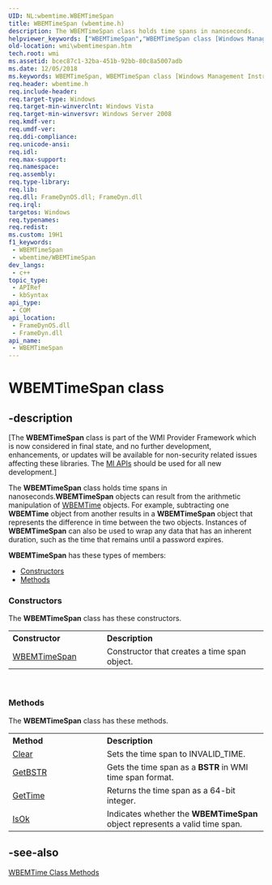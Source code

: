 ```yaml
---
UID: NL:wbemtime.WBEMTimeSpan
title: WBEMTimeSpan (wbemtime.h)
description: The WBEMTimeSpan class holds time spans in nanoseconds.
helpviewer_keywords: ["WBEMTimeSpan","WBEMTimeSpan class [Windows Management Instrumentation]","WBEMTimeSpan class [Windows Management Instrumentation]","described","_hmm_wbemtimespan","wbemtime/WBEMTimeSpan","wmi.wbemtimespan"]
old-location: wmi\wbemtimespan.htm
tech.root: wmi
ms.assetid: bcec87c1-32ba-451b-92bb-80c8a5007adb
ms.date: 12/05/2018
ms.keywords: WBEMTimeSpan, WBEMTimeSpan class [Windows Management Instrumentation], WBEMTimeSpan class [Windows Management Instrumentation],described, _hmm_wbemtimespan, wbemtime/WBEMTimeSpan, wmi.wbemtimespan
req.header: wbemtime.h
req.include-header: 
req.target-type: Windows
req.target-min-winverclnt: Windows Vista
req.target-min-winversvr: Windows Server 2008
req.kmdf-ver: 
req.umdf-ver: 
req.ddi-compliance: 
req.unicode-ansi: 
req.idl: 
req.max-support: 
req.namespace: 
req.assembly: 
req.type-library: 
req.lib: 
req.dll: FrameDynOS.dll; FrameDyn.dll
req.irql: 
targetos: Windows
req.typenames: 
req.redist: 
ms.custom: 19H1
f1_keywords:
 - WBEMTimeSpan
 - wbemtime/WBEMTimeSpan
dev_langs:
 - c++
topic_type:
 - APIRef
 - kbSyntax
api_type:
 - COM
api_location:
 - FrameDynOS.dll
 - FrameDyn.dll
api_name:
 - WBEMTimeSpan
---
```


# WBEMTimeSpan class


## -description

<p class="CCE_Message">[The <b>WBEMTimeSpan</b> class 
    is part of the WMI Provider Framework which is now considered in final state, and no further development, 
    enhancements, or updates will be available for non-security related issues affecting these libraries. The 
    <a href="/previous-versions/windows/desktop/wmi_v2/windows-management-infrastructure">MI APIs</a> should be used for all new 
    development.]

The <b>WBEMTimeSpan</b> class holds time spans in nanoseconds.<b>WBEMTimeSpan</b> objects can result from the arithmetic manipulation of <a href="/windows/desktop/WmiSdk/wbemtime">WBEMTime</a> objects. For example, subtracting one <b>WBEMTime</b> object from another results in a <b>WBEMTimeSpan</b> object that represents the difference in time between the two objects. Instances of <b>WBEMTimeSpan</b> can also be used to wrap any data that has an inherent duration, such as the time that remains until a password expires.

<b xmlns:loc="http://microsoft.com/wdcml/l10n">WBEMTimeSpan</b> has these types of members:
<ul>
<li><a href="https://docs.microsoft.com/">Constructors</a></li>
<li><a href="https://docs.microsoft.com/">Methods</a></li>
</ul><h3><a id="constructors"></a>Constructors</h3>The <b xmlns:loc="http://microsoft.com/wdcml/l10n">WBEMTimeSpan</b> class has these constructors.
<table class="members" id="memberListConstructors">
<tr>
<th align="left" width="37%">Constructor</th>
<th align="left" width="63%">Description</th>
</tr>
<tr data="declared;">
<td align="left" width="37%">
<a href="/windows/desktop/api/wbemtime/nf-wbemtime-wbemtimespan-wbemtimespan(constbstr)">WBEMTimeSpan</a>
</td>
<td align="left" width="63%">
Constructor that creates a time span object.

</td>
</tr>
</table> 
<h3><a id="methods"></a>Methods</h3>The <b>WBEMTimeSpan</b> class has these methods.
<table class="members" id="memberListMethods">
<tr>
<th align="left" width="37%">Method</th>
<th align="left" width="63%">Description</th>
</tr>
<tr data="declared;">
<td align="left" width="37%">
<a href="/windows/desktop/api/wbemtime/nf-wbemtime-wbemtimespan-clear">Clear</a>
</td>
<td align="left" width="63%">
Sets the time span to INVALID_TIME.

</td>
</tr>
<tr data="declared;">
<td align="left" width="37%">
<a href="/windows/desktop/api/wbemtime/nf-wbemtime-wbemtimespan-getbstr">GetBSTR</a>
</td>
<td align="left" width="63%">
Gets the time span as a <b>BSTR</b> in WMI time span format.

</td>
</tr>
<tr data="declared;">
<td align="left" width="37%">
<a href="/windows/desktop/api/wbemtime/nf-wbemtime-wbemtimespan-gettime">GetTime</a>
</td>
<td align="left" width="63%">
Returns the time span as a 64-bit integer.

</td>
</tr>
<tr data="declared;">
<td align="left" width="37%">
<a href="/windows/desktop/api/wbemtime/nf-wbemtime-wbemtimespan-isok">IsOk</a>
</td>
<td align="left" width="63%">
Indicates whether the <b>WBEMTimeSpan</b> object represents a valid time span.

</td>
</tr>
</table>

## -see-also

<a href="/windows/desktop/WmiSdk/wbemtime">WBEMTime Class Methods</a>